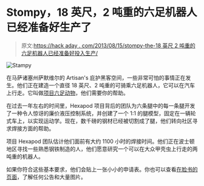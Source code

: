 # Stompy，18 英尺，2 吨重的六足机器人已经准备好生产了

> 原文:[https://hack aday . com/2013/08/15/stompy-the-18 英尺 2 吨重的六足机器人已经准备好投入生产/](https://hackaday.com/2013/08/15/stompy-the-18-foot-2-ton-hexapod-is-ready-for-production/)

![Stampy](../Images/81c07dddc6379a9435f43c406620c3aa.png)

在马萨诸塞州萨默维尔的 Artisan's 庇护黑客空间，一些非常可怕的事情正在发生。他们正在建造一个直径 18 英尺、2 吨重的可骑乘六足机器人，它可以在汽车上行走。它叫做[项目六足动物](http://projecthexapod.com/blog/project-hexapod-in-build-mode-now-accepting-new-team-members/)，他们需要你的帮助。

在过去一年左右的时间里，Hexapod 项目背后的团队为六条腿中的每一条腿开发了一种令人惊讶的廉价液压控制系统，并创建了一个 1:1 的腿模型，固定在一辆轮式车上，以实现运动学。现在，数千磅的钢材已经被切割成了腿，他们转向社区寻求焊接方面的帮助。

项目 Hexapod 团队估计他们面前有大约 1100 小时的焊接时间。他们正在波士顿地区寻找一些熟悉钢铁制造的人，他们愿意研究一个可以在大众甲壳虫上行走的两吨重的机器人。

如果你符合这些基本要求，他们会贴上一张小小的申请表。你也可以查看[在脸书的页面](https://www.facebook.com/ProjectHexapod)，了解任何公告和大量图片。